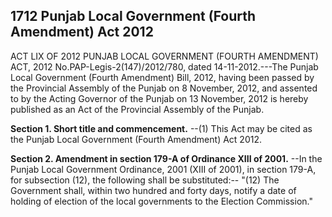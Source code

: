 ## 1712 Punjab Local Government (Fourth Amendment) Act 2012
 
ACT LIX OF 2012
PUNJAB LOCAL GOVERNMENT (FOURTH
AMENDMENT) ACT, 2012
No.PAP-Legis-2(147)/2012/780, dated 14-11-2012.---The Punjab Local Government (Fourth Amendment) Bill, 2012, having been passed by the Provincial Assembly of the Punjab on 8 November, 2012, and assented to by the Acting Governor of the Punjab on 13 November, 2012 is hereby published as an Act of the Provincial Assembly of the Punjab.

**Section 1. Short title and commencement.**
--(1) This Act may be cited as the Punjab Local Government (Fourth Amendment) Act 2012.

 

**Section 2. Amendment in section 179-A of Ordinance XIII of 2001.**
--In the Punjab Local Government Ordinance, 2001 (XIII of 2001), in section 179-A, for subsection (12), the following shall be substituted:--
   "(12) The Government shall, within two hundred and forty days, notify a date of holding of election of the local governments to the Election Commission."

